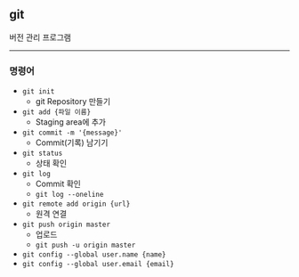 ## **git**

버전 관리 프로그램

---

### 명령어

- `git init`
	- git Repository 만들기
- `git add {파일 이름}`
	- Staging area에 추가
- `git commit -m '{message}'`
	- Commit(기록) 남기기
- `git status`
	- 상태 확인
- `git log`
	- Commit 확인
	- `git log --oneline`
- `git remote add origin {url}`
	- 원격 연결
- `git push origin master`
	- 업로드
	- `git push -u origin master`
- `git config --global user.name {name}`
- `git config --global user.email {email}`